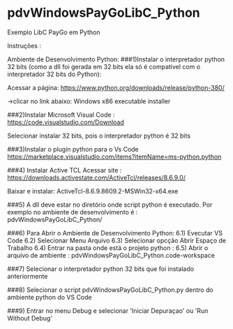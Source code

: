 # pdvWindowsPayGoLibC_Python
Exemplo LibC PayGo em Python

Instruções :

Ambiente de Desenvolvimento Python:
###1)Instalar o interpretador python 32 bits 
(como  a dll foi gerada em 32 bits ela só é compativel com o interpretador 32 bits do Python):

Acessar a página:
https://www.python.org/downloads/release/python-380/

->clicar no link abaixo:
   Windows x86 executable installer

###2)Instalar Microsoft Visual Code :
https://code.visualstudio.com/Download

Selecionar instalar 32 bits, pois o interpretador python é 32 bits

###3)Instalar o plugin python para o Vs Code 
https://marketplace.visualstudio.com/items?itemName=ms-python.python


###4) Instalar Active  TCL
Acessar site :
https://downloads.activestate.com/ActiveTcl/releases/8.6.9.0/

Baixar e instalar:
ActiveTcl-8.6.9.8609.2-MSWin32-x64.exe  

###5) A dll deve estar no diretório onde script python é  executado. Por exemplo no ambiente de desenvolvimento é :
pdvWindowsPayGoLibC_Python/

###6) Para Abrir o Ambiente de Desenvolvimento Python: 
    6.1) Evecutar VS Code
    6.2) Selecionar Menu Arquivo
    6.3) Selecionar opcção Abrir Espaço de Trabalho
    6.4) Entrar na pasta onde está o projeto python :
    6.5) Abrir o arquivo de ambiente : pdvWindowsPayGoLibC_Python.code-workspace

###7) Selecionar o interpretador python 32 bits que foi instalado anteriormente

###8) Selecionar  o script pdvWindowsPayGoLibC_Python.py dentro do ambiente python do VS Code

###9) Entrar no menu Debug e selecionar 'Iniciar Depuraçao' ou 'Run Without Debug'




